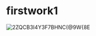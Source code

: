 # firstwork1
![2ZQCB3I4Y3F7BHNC(@9W{8E](https://user-images.githubusercontent.com/105772572/170616826-f1ee33f7-9e0d-49cd-a280-257ecbaabec1.png)
